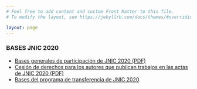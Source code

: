 ```yaml
---
# Feel free to add content and custom Front Matter to this file.
# To modify the layout, see https://jekyllrb.com/docs/themes/#overriding-theme-defaults

layout: page
---
```


### __BASES JNIC 2020__

* [Bases generales de participación de JNIC 2020 (PDF)]({{site.url}}/assets/bases-participacion-JNIC-2020.pdf)
* [Cesión de derechos para los autores que publican trabajos en las actas de JNIC 2020 (PDF)]({{site.url}}/assets/cesion_derechos_JNIC2020.pdf)
* [Bases del programa de transferencia de JNIC 2020](https://transferencia.jnic.es/)
